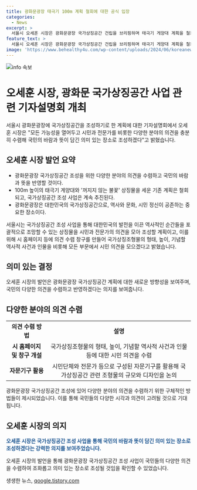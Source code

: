 ```yaml
---
title: 광화문광장 태극기 100m 계획 철회에 대한 공식 입장
categories:
  - News
excerpt: >
  서울시 오세훈 시장은 광화문광장 국가상징공간 건립을 브리핑하며 태극기 게양대 계획을 철회하고 다양한 의견을 수렴할 것을 약속했다. 국민의 바람과 뜻이 담긴 의미 있는 장소로 조성할 것이라고 강조했으며, 과거의 계획을 원점에서 재검토할 예정이라고 전했다. 또한, 자문기구를 활용하여 국가상징공간 관련 조형물의 규모와 디자인 등을 논의할 것이라고 밝혔다.
feature_text: >
  서울시 오세훈 시장은 광화문광장 국가상징공간 건립을 브리핑하며 태극기 게양대 계획을 철회하고 다양한 의견을 수렴할 것을 약속했다. 국민의 바람과 뜻이 담긴 의미 있는 장소로 조성할 것이라고 강조했으며, 과거의 계획을 원점에서 재검토할 예정이라고 전했다. 또한, 자문기구를 활용하여 국가상징공간 관련 조형물의 규모와 디자인 등을 논의할 것이라고 밝혔다.
image: 'https://www.behealthy4u.com/wp-content/uploads/2024/06/koreanews.jpg'
---
```


<p><img src="https://www.behealthy4u.com/wp-content/uploads/2024/06/koreanews.jpg" alt="info 속보" /></p>

<h1>오세훈 시장, 광화문 국가상징공간 사업 관련 기자설명회 개최</h1>

<p data-ke-size="size16">서울시 광화문광장에 국가상징공간을 조성하기로 한 계획에 대한 기자설명회에서 오세훈 시장은 "모든 가능성을 열어두고 시민과 전문가를 비롯한 다양한 분야의 의견을 충분히 수렴해 국민의 바람과 뜻이 담긴 의미 있는 장소로 조성하겠다"고 밝혔습니다.</p>

<h2 data-ke-size="size26">오세훈 시장 발언 요약</h2>

<ul>
    <li>광화문광장 국가상징공간 조성을 위한 다양한 분야의 의견을 수렴하고 국민의 바람과 뜻을 반영할 것이다.</li>
    <li>100m 높이의 태극기 게양대와 '꺼지지 않는 불꽃' 상징물을 세운 기존 계획은 철회되고, 국가상징공간 조성 사업은 계속 추진된다.</li>
    <li>광화문광장은 대한민국의 국가상징공간으로, 역사와 문화, 시민 정신이 공존하는 중요한 장소이다.</li>
</ul>

<p data-ke-size="size16">서울시는 국가상징공간 조성 사업을 통해 대한민국의 발전을 이끈 역사적인 순간들을 포괄적으로 조망할 수 있는 상징물을 시민과 전문가의 의견을 모아 조성할 계획이고, 이를 위해 시 홈페이지 등에 의견 수렴 창구를 만들어 국가상징조형물의 형태, 높이, 기념할 역사적 사건과 인물을 비롯해 모든 부문에서 시민 의견을 모으겠다고 밝혔습니다.</p>

<h2 data-ke-size="size26">의미 있는 결정</h2>

<p data-ke-size="size16">오세훈 시장의 발언은 광화문광장 국가상징공간 계획에 대한 새로운 방향성을 보여주며, 국민의 다양한 의견을 수렴하고 반영하겠다는 의지를 보여줍니다.</p>

<h2 data-ke-size="size26">다양한 분야의 의견 수렴</h2>

<table>
    <tr>
        <td style="text-align: center; height: 17px;"><b>의견 수렴 방법</b></td>
        <td style="text-align: center; height: 17px;"><b>설명</b></td>
    </tr>
    <tr>
        <td style="text-align: center; height: 17px;"><b>시 홈페이지 및 창구 개설</b></td>
        <td style="text-align: center; height: 17px;">국가상징조형물의 형태, 높이, 기념할 역사적 사건과 인물 등에 대한 시민 의견을 수렴</td>
    </tr>
    <tr>
        <td style="text-align: center; height: 17px;"><b>자문기구 활용</b></td>
        <td style="text-align: center; height: 17px;">시민단체와 전문가 등으로 구성된 자문기구를 활용해 국가상징공간 관련 조형물의 규모와 디자인을 논의</td>
    </tr>
</table>

<p data-ke-size="size16">광화문광장 국가상징공간 조성에 있어 다양한 분야의 의견을 수렴하기 위한 구체적인 방법들이 제시되었습니다. 이를 통해 국민들의 다양한 시각과 의견이 고려될 것으로 기대됩니다.</p>

<h2 data-ke-size="size26">오세훈 시장의 의지</h2>

<p data-ke-size="size16"><b><span style="color: #1a5490;">오세훈 시장은 국가상징공간 조성 사업을 통해 국민의 바람과 뜻이 담긴 의미 있는 장소로 조성하겠다는 강력한 의지를 보여주었습니다.</span></b></p>

<p data-ke-size="size16">오세훈 시장의 발언을 통해 광화문광장 국가상징공간 조성 사업이 국민들의 다양한 의견을 수렴하여 조화롭고 의미 있는 장소로 조성될 것임을 확인할 수 있었습니다.</p>
생생한 뉴스, <a href="https://qoogle.tistory.com" rel="dofollow">qoogle.tistory.com</a>


